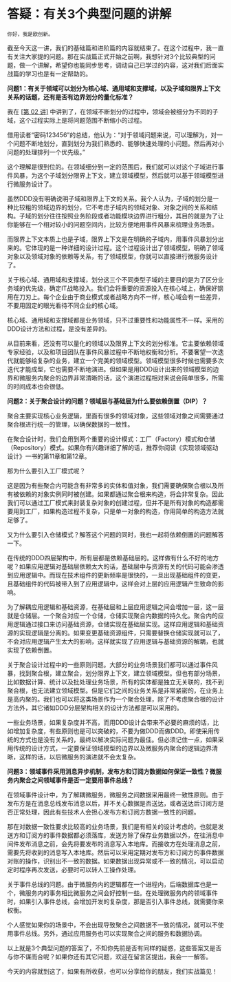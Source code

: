 # 答疑：有关3个典型问题的讲解

    你好，我是欧创新。

截至今天这一讲，我们的基础篇和进阶篇的内容就结束了。在这个过程中，我一直有关注大家提的问题。那在实战篇正式开始之前啊，我想针对3个比较典型的问题，做一个讲解，希望你也能同步思考，调动自己已学过的内容，这对我们后面实战篇的学习也是有一定帮助的。

**问题1：有关于领域可以划分为核心域、通用域和支撑域，以及子域和限界上下文关系的话题，还有是否有边界划分的量化标准？**

我在 [\[第 02 讲\]](https://time.geekbang.org/column/article/149945) 中讲到了，在领域不断划分的过程中，领域会被细分为不同的子域，这个过程实际上是将问题范围不断缩小的过程。

借用读者“密码123456”的总结，他认为：“对于领域问题来说，可以理解为，对一个问题不断地划分，直到划分为我们熟悉的、能够快速处理的小问题。然后再对小问题的处理排列一个优先级。”

这个理解是很到位的。在领域细分到一定的范围后，我们就可以对这个子域进行事件风暴，为这个子域划分限界上下文，建立领域模型，然后就可以基于领域模型进行微服务设计了。

虽然DDD没有明确说明子域和限界上下文的关系。我个人认为，子域的划分是一种比较粗的领域边界的划分，它不考虑子域内的领域对象、对象之间的关系和结构。子域的划分往往按照业务阶段或者功能模块边界进行粗分，其目的就是为了让你能够在一个相对较小的问题空间内，比较方便地用事件风暴来梳理业务场景。

而限界上下文本质上也是子域，限界上下文是在明确的子域内，用事件风暴划分出来的。它体现的是一种详细的设计过程。这个过程设计出了领域模型，明确了领域对象以及领域对象的依赖等关系，有了领域模型，你就可以直接进行微服务设计了。

关于核心域、通用域和支撑域，划分这三个不同类型子域的主要目的是为了区分业务域的优先级，确定IT战略投入。我们会将重要的资源投入在核心域上，确保好钢用在刀刃上。每个企业由于商业模式或者战略方向不一样，核心域会有一些差异，不要用固定的眼光看待不同企业的核心域。

核心域、通用域和支撑域都是业务领域，只不过重要性和功能属性不一样。采用的DDD设计方法和过程，是没有差异的。

从目前来看，还没有可以量化的领域以及限界上下文的划分标准。它主要依赖领域专家经验，以及和项目团队在事件风暴过程中不断地权衡和分析。不要奢望一次迭代就能够给复杂的业务，建立一个完美的领域模型。领域模型很多时候也需要多次迭代才能成型，它也需要不断地演进。但如果是用DDD设计出来的领域模型的边界和微服务内聚合的边界非常清晰的话，这个演进过程相对来说会简单很多，所需的时间成本也会很低。

**问题2：关于聚合设计的问题？领域层与基础层为什么要依赖倒置（DIP）？**

聚合主要实现核心业务逻辑，里面有很多的领域对象，这些领域对象之间需要通过聚合根进行统一的管理，以确保数据的一致性。

在聚合设计时，我们会用到两个重要的设计模式：工厂（Factory）模式和仓储（Repository）模式。如果你有兴趣详细了解的话，推荐你阅读《实现领域驱动设计》一书的第11章和第12章。

那为什么要引入工厂模式呢？

这是因为有些聚合内可能含有非常多的实体和值对象，我们需要确保聚合根以及所有被依赖的对象实例同时被创建。如果都通过聚合根来构造，将会非常复杂。因此我们可以通过工厂模式来封装复杂对象的创建过程，但并不是所有对象的构造都需要用到工厂，如果构造过程不复杂，只是单一对象的构造，你用简单的构造方法就足够了。

又为什么要引入仓储模式？解答这个问题的同时，我也一起将依赖倒置的问题解答一下。

在传统的DDD四层架构中，所有层都是依赖基础层的。这样做有什么不好的地方呢？如果应用逻辑对基础层依赖太大的话，基础层中与资源有关的代码可能会渗透到应用逻辑中。而现在技术组件的更新频率是很快的，一旦出现基础组件的变更，且基础组件的代码被带入到了应用逻辑中，这样会对上层的应用逻辑产生致命的影响。

为了解耦应用逻辑和基础资源，在基础层和上层应用逻辑之间会增加一层，这一层就是仓储层。一个聚合对应一个仓储，仓储实现聚合内数据的持久化。聚合内的应用逻辑通过接口来访问基础资源，仓储实现在基础层实现。这样应用逻辑和基础资源的实现逻辑是分离的。如果变更基础资源组件，只需要替换仓储实现就可以了，不会对应用逻辑产生太大的影响，这样就实现了应用逻辑与基础资源的解耦，也就实现了依赖倒置。

关于聚合设计过程中的一些原则问题。大部分的业务场景我们都可以通过事件风暴，找到聚合根，建立聚合，划分限界上下文，建立领域模型。但也有部分场景，比如数据计算、统计以及批处理业务场景，所有的实体都是独立无关联的，找不到聚合根，也无法建立领域模型。但是它们之间的业务关系是非常紧密的，在业务上是高内聚的。我们也可以将这类场景作为一个聚合处理，除了不考虑聚合根的设计方法外，其它诸如DDD分层架构相关的设计方法都是可以采用的。

一些业务场景，如果复杂度并不高，而用DDD设计会带来不必要的麻烦的话，比如增加复杂度，有些原则也是可以突破的，不要为做DDD而做DDD。即使采用传统的方式也是没有关系的，最终以解决实际问题为最佳。但必须记住一点，如果采用传统的设计方式，一定要保证领域模型的边界以及微服务内聚合的逻辑边界清晰，这样的话，以后微服务的演进就不会太复杂。

**问题3：领域事件采用消息异步机制，发布方和订阅方数据如何保证一致性？微服务内聚合之间领域事件是否一定要用事件总线？**

在领域事件设计中，为了解耦微服务，微服务之间数据采用最终一致性原则。由于发布方是在消息总线发布消息以后，并不关心数据是否送达，或者送达后订阅方是否正常处理，因此有些技术人会担心发布方和订阅方数据一致性的问题。

那在对数据一致性要求比较高的业务场景，我们是有相关的设计考虑的。也就是发送方和订阅方的事件数据都必须落库，发送方除了保存业务数据以外，在往消息中间件发布消息之前，会先将要发布的消息写入本地库。而接收方在处理消息之前，需要先将收到的消息写入本地库。然后可以采用定期对发布方和订阅方的事件数据对账的操作，识别出不一致的数据。如果数据出现异常或不一致的情况，可以启动定时程序再次发送，必要时可以转人工操作处理。

关于事件总线的问题。由于微服务内的逻辑都在一个进程内，后端数据库也是一个，微服务内的事务相比微服务之间会好控制一些。在处理微服务内的领域事件时，如果引入事件总线，会增加开发的复杂度，那是否引入事件总线，就需要你来权衡。

个人感觉如果你的场景中，不会出现导致聚合之间数据不一致的情况，就可以不使用事件总线。另外，通过应用服务也可以实现聚合之间的服务和数据协调。

以上就是3个典型问题的答案了，不知你先前是否有同样的疑惑，这些答案又是否与你不谋而合呢？如果你还有其它问题，欢迎在留言区提出，我会一一解答。

今天的内容就到这了，如果有所收获，也可以分享给你的朋友，我们实战篇见！
    